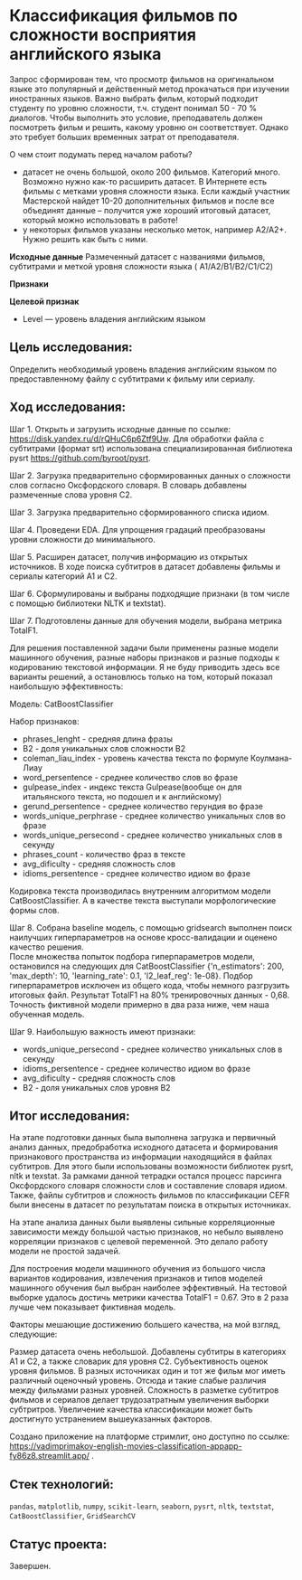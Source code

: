 # Классификация фильмов по сложности восприятия английского языка

Запрос сформирован тем, что просмотр фильмов на оригинальном языке это популярный и действенный метод прокачаться при изучении иностранных языков. Важно выбрать фильм, который подходит студенту по уровню сложности, т.ч. студент понимал 50 - 70 % диалогов. Чтобы выполнить это условие, преподаватель должен посмотреть фильм и решить, какому уровню он соответствует. Однако это требует больших временных затрат от преподавателя.

О чем стоит подумать перед началом работы?
- датасет не очень большой, около 200 фильмов. Категорий много. Возможно нужно как-то расширить датасет. В Интернете есть фильмы с метками уровня сложности языка. Если каждый участник Мастерской найдет 10-20 дополнительных фильмов и после все объединят данные – получится уже хороший итоговый датасет, который можно использовать в работе!
- у некоторых фильмов указаны несколько меток, например А2/А2+. Нужно решить как быть с ними.

**Исходные данные**
Размеченный датасет с названиями фильмов, субтитрами и меткой уровня сложности языка ( A1/A2/B1/B2/C1/C2)

**Признаки**


**Целевой признак**
- Level — уровень владения английским языком


## Цель исследования:

Определить необходимый уровень владения английским языком по предоставленному файлу с субтитрами к фильму или сериалу.

## Ход исследования:

Шаг 1. Открыть и загрузить исходные данные по ссылке: https://disk.yandex.ru/d/rQHuC6p6Ztf9Uw. Для обработки файла с субтитрами (формат srt) использована специализированная библиотека pysrt https://github.com/byroot/pysrt. <br/>

Шаг 2. Загрузка предварительно сформированных данных о сложности слов согласно Оксфордского словаря. В словарь добавлены размеченные слова уровня C2. <br/>

Шаг 3. Загрузка предварительно сформированного списка идиом. <br/>

Шаг 4. Проведени EDA. Для упрощения градаций преобразованы уровни сложности до минимального. <br/>

Шаг 5. Расширен датасет, получив информацию из открытых источников. В ходе поиска субтитров в датасет добавлены фильмы и сериалы категорий A1 и С2. <br/>

Шаг 6. Сформулированы и выбраны подходящие признаки (в том числе с помощью библиотеки NLTK и textstat).<br/>

Шаг 7. Подготовлены данные для обучения модели, выбрана метрика TotalF1.<br/>

Для решения поставленной задачи были применены разные модели машинного обучения, разные наборы признаков и разные подходы к кодированию текстовой информации. Я не буду приводить здесь все варианты решений, а остановлюсь только на том, который показал наибольшую эффективность:<br/>

Модель: CatBoostClassifier<br/>

Набор признаков:<br/>
- phrases_lenght - средняя длина фразы<br/>
- B2 - доля уникальных слов сложности B2<br/>
- coleman_liau_index - уровень качества текста по формуле Коулмана-Лиау<br/>
- word_persentence - среднее количество слов во фразе<br/>
- gulpease_index - индекс текста Gulpease(вообще он для итальянского текста, но подошел и к английскому)<br/>
- gerund_persentence - среднее количество герундия во фразе<br/>
- words_unique_perphrase - среднее количество уникальных слов во фразе<br/>
- words_unique_persecond - среднее количество уникальных слов в секунду<br/>
- phrases_count - количество фраз в тексте<br/>
- avg_dificulty - средняя сложность слов<br/>
- idioms_persentence - среднее количество идиом во фразе<br/>

Кодировка текста производилась внутренним алгоритмом модели CatBoostClassifier. А в качестве текста выступали морфологические формы слов.<br/>

Шаг 8. Собрана baseline модель, с помощью gridsearch выполнен поиск наилучших гиперпараметров на основе кросс-валидации и оценено качество решения. <br/>
После множества попыток подбора гиперпараметров модели, остановился на следующих для CatBoostClassifier {'n_estimators': 200, 'max_depth': 10, 'learning_rate': 0.1, 'l2_leaf_reg': 1e-08}. Подбор гиперпараметров исключен из общего кода, чтобы немного разгрузить итоговых файл. Результат TotalF1 на 80% тренировочных данных - 0,68. Точность фиктивной модели примерно в два раза ниже, чем наша обученная модель.<br/>

Шаг 9. Наибольшую важность имеют признаки:<br/>

- words_unique_persecond - среднее количество уникальных слов в секунду<br/>
- idioms_persentence - среднее количество идиом во фразе<br/>
- avg_dificulty - средняя сложность слов<br/>
- B2 - доля уникальных слов уровня B2<br/>


## Итог исследования:

На этапе подготовки данных была выполнена загрузка и первичный анализ данных, предобработка исходного датасета и формирования признакового пространства из информации находящийся в файлах субтитров. Для этого были использованы возможности библиотек pysrt, nltk и texstat. За рамками данной тетрадки остался процесс парсинга Оксфордского словаря сложности слов и составление словаря идиом. Также, файлы субтитров и сложность фильмов по классификации CEFR были внесены в датасет по результатам поиска в открытых источниках.

На этапе анализа данных были выявлены сильные корреляционные зависимости между большой частью признаков, но небыло выявлено корреляции признаков с целевой переменной. Это делало работу модели не простой задачей.

Для построения модели машинного обучения из большого числа вариантов кодирования, извлечения признаков и типов моделей машинного обучения был выбран наиболее эффективный. На тестовой выборке удалось достичь метрики качества TotalF1 = 0.67. Это в 2 раза лучше чем показывает фиктивная модель.

Факторы мешающие достижению большего качества, на мой взгляд, следующие:

Размер датасета очень небольшой. Добавлены субтитры в категориях A1 и С2, а также словарик для уровня C2.
Субъективность оценок уровня фильмов. В разных источниках один и тот же фильм мог иметь различный оценочный уровень. Отсюда и такие слабые различия между фильмами разных уровней. Сложность в разметке субтитров фильмов и сериалов делает трудозатратным увеличения выборки субтритров.
Увеличение качества классификации может быть достигнуто устранением вышеуказанных факторов.

Создано приложение на платформе стримлит, оно доступно по ссылке: https://vadimprimakov-english-movies-classification-appapp-fy86z8.streamlit.app/ .


## Стек технологий:

`pandas`, `matplotlib`, `numpy`, `scikit-learn`, `seaborn`, `pysrt`, `nltk`, `textstat`, `CatBoostClassifier`, `GridSearchCV`

## Статус проекта:

Завершен.
